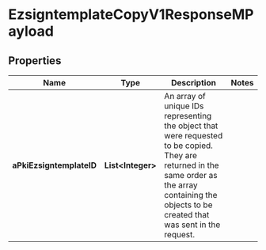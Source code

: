 

# EzsigntemplateCopyV1ResponseMPayload

## Properties

Name | Type | Description | Notes
------------ | ------------- | ------------- | -------------
**aPkiEzsigntemplateID** | **List&lt;Integer&gt;** | An array of unique IDs representing the object that were requested to be copied.  They are returned in the same order as the array containing the objects to be created that was sent in the request. | 




